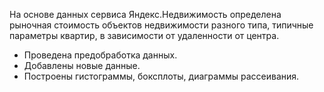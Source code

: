 На основе данных сервиса Яндекс.Недвижимость определена рыночная стоимость объектов недвижимости разного типа, типичные параметры квартир, в зависимости от
удаленности от центра. 
*  Проведена предобработка данных.
*  Добавлены новые данные.
*  Построены гистограммы, боксплоты, диаграммы рассеивания.
